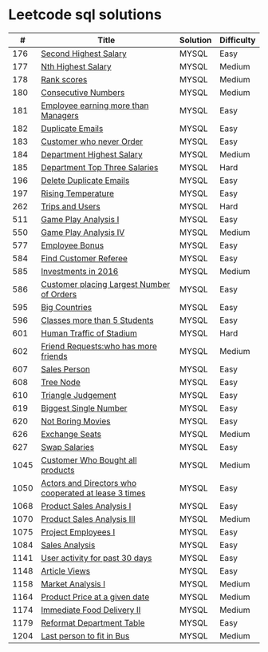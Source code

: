# Leetcode sql solutions

| # | Title | Solution | Difficulty |
|---|-------|----------|------------|
|176|[Second Highest Salary](https://leetcode.com/problems/second-highest-salary/description/) | MYSQL | Easy | 
|177|[Nth Highest Salary](https://leetcode.com/problems/nth-highest-salary/) | MYSQL |Medium |
|178|[Rank scores](https://leetcode.com/problems/rank-scores/)| MYSQL | Medium|
|180|[Consecutive Numbers](https://leetcode.com/problems/consecutive-numbers/)| MYSQL |Medium|
|181|[Employee earning more than Managers](https://leetcode.com/problems/employees-earning-more-than-their-managers/description/)|MYSQL | Easy|
|182|[Duplicate Emails](https://leetcode.com/problems/duplicate-emails/description/)| MYSQL|Easy|
|183|[Customer who never Order](https://leetcode.com/problems/customers-who-never-order/)| MYSQL| Easy|
|184|[Department Highest Salary](https://leetcode.com/problems/department-highest-salary/)| MYSQL|Medium|
|185|[Department Top Three Salaries](https://leetcode.com/problems/department-top-three-salaries/description/)|MYSQL|Hard|
|196|[Delete Duplicate Emails](https://leetcode.com/problems/delete-duplicate-emails/description/)|MYSQL|Easy|
|197|[Rising Temperature](https://leetcode.com/problems/rising-temperature/description/)|MYSQL|Easy|
|262|[Trips and Users](https://leetcode.com/problems/trips-and-users/description/)|MYSQL|Hard|
|511|[Game Play Analysis I](https://leetcode.com/problems/game-play-analysis-i/description/)|MYSQL|Easy|
|550|[Game Play Analysis IV](https://leetcode.com/problems/game-play-analysis-iv/description/)|MYSQL|Medium|
|577|[Employee Bonus](https://leetcode.com/problems/employee-bonus/description/)|MYSQL|Easy|
|584|[Find Customer Referee](https://leetcode.com/problems/find-customer-referee/description/)|MYSQL|Easy|
|585|[Investments in 2016](https://leetcode.com/problems/investments-in-2016/description/)|MYSQL|Medium|
|586|[Customer placing Largest Number of Orders](https://leetcode.com/problems/customer-placing-the-largest-number-of-orders/description/)|MYSQL|Easy|
|595|[Big Countries](https://leetcode.com/problems/big-countries/description/)|MYSQL|Easy|
|596|[Classes more than 5 Students](https://leetcode.com/problems/classes-more-than-5-students/description/)|MYSQL|Easy|
|601|[Human Traffic of Stadium](https://leetcode.com/problems/human-traffic-of-stadium/)|MYSQL|Hard|
|602|[Friend Requests:who has more friends](https://leetcode.com/problems/friend-requests-ii-who-has-the-most-friends/description/)|MYSQL|Medium|
|607|[Sales Person](https://leetcode.com/problems/sales-person/description/)|MYSQL|Easy|
|608|[Tree Node](https://leetcode.com/problems/tree-node/description/)|MYSQL|Easy|
|610|[Triangle Judgement](https://leetcode.com/problems/triangle-judgement/description/)|MYSQL|Easy|
|619|[Biggest Single Number](https://leetcode.com/problems/biggest-single-number/description/)|MYSQL|Easy|
|620|[Not Boring Movies](https://leetcode.com/problems/not-boring-movies/description/)|MYSQL|Easy|
|626|[Exchange Seats](https://leetcode.com/problems/exchange-seats/description/)|MYSQL|Medium|
|627|[Swap Salaries](https://leetcode.com/problems/swap-salary/description/)|MYSQL|Easy|
|1045|[Customer Who Bought all products](https://leetcode.com/problems/customers-who-bought-all-products/description/)|MYSQL|Medium|
|1050|[Actors and Directors who cooperated at lease 3 times](https://leetcode.com/problems/actors-and-directors-who-cooperated-at-least-three-times/description/)|MYSQL|Easy|
|1068|[Product Sales Analysis I](https://leetcode.com/problems/product-sales-analysis-i/description/)|MYSQL|Easy|
|1070|[Product Sales Analysis III](https://leetcode.com/problems/product-sales-analysis-iii/description/)|MYSQL|Medium|
|1075|[Project Employees I](https://leetcode.com/problems/project-employees-i/)|MYSQL|Easy|
|1084|[Sales Analysis](https://leetcode.com/problems/sales-analysis-iii/description/)|MYSQL|Easy|
|1141|[User activity for past 30 days](https://leetcode.com/problems/user-activity-for-the-past-30-days-i/description/)|MYSQL|Easy|
|1148|[Article Views](https://leetcode.com/problems/article-views-i/description/)|MYSQL|Easy|
|1158|[Market Analysis I](https://leetcode.com/problems/market-analysis-i/description/)|MYSQL|Medium|
|1164|[Product Price at a given date](https://leetcode.com/problems/product-price-at-a-given-date/description/)|MYSQL|Medium|
|1174|[Immediate Food Delivery II](https://leetcode.com/problems/immediate-food-delivery-ii/description/)|MYSQL|Medium|
|1179|[Reformat Department Table](https://leetcode.com/problems/reformat-department-table/description/)|MYSQL|Easy|
|1204|[Last person to fit in Bus](https://leetcode.com/problems/last-person-to-fit-in-the-bus/description/)|MYSQL|Medium|


